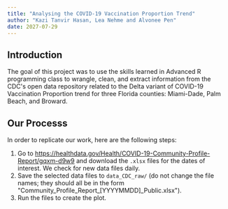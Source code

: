 ```yaml
---
title: "Analysing the COVID-19 Vaccination Proportion Trend"
author: "Kazi Tanvir Hasan, Lea Nehme and Alvonee Pen"
date: 2027-07-29
---
```

  

## Introduction
The goal of this project was to use the skills learned in Advanced R programming class to wrangle, clean, and extract information from the CDC's open data repository related to the Delta variant of COVID-19 Vaccination Proportion trend for three Florida counties: Miami-Dade, Palm Beach, and Broward.


## Our Processs
In order to replicate our work, here are the following steps:

1. Go to <https://healthdata.gov/Health/COVID-19-Community-Profile-Report/gqxm-d9w9> and download the `.xlsx` files for the dates of interest. We check for new data files daily. 
2. Save the selected data files to `data_CDC_raw/` (do not change the file names; they should all be in the form "Community_Profile_Report_[YYYYMMDD]_Public.xlsx").
3. Run the files to create the plot.
